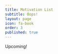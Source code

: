 ```yaml
---
title: Motivation List
subtitle: Oops!
layout: page
icon: fa-book
order: 3
published: true
---
```


Upcoming!

<!--source: [The Guardian](https://www.theguardian.com/books/booksblog/2011/jan/04/best-boring-books) -->
